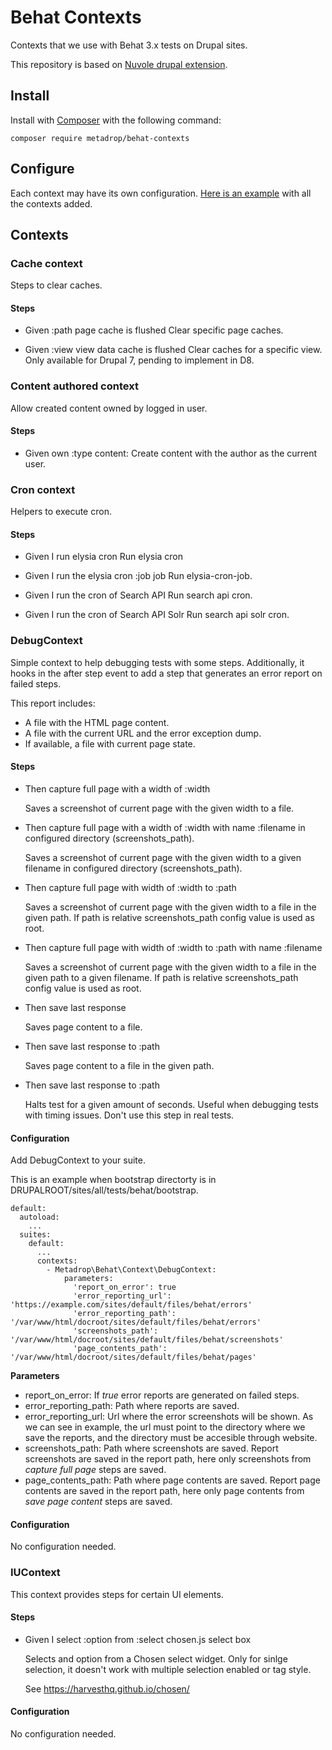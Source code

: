 # Behat Contexts


Contexts that we use with Behat 3.x tests on Drupal sites.

This repository is based on [Nuvole drupal extension](https://github.com/nuvoleweb/drupal-behat).

## Install

Install with [Composer](http://getcomposer.org) with the following command:

`composer require metadrop/behat-contexts`

## Configure

Each context may have its own configuration. [Here is an example](https://github.com/Metadrop/behat-contexts/blob/dev/behat.yml.dist) with all the contexts added.

## Contexts

### Cache context

Steps to clear caches.

#### Steps

- Given :path page cache is flushed
  Clear specific page caches.

- Given :view view data cache is flushed
  Clear caches for a specific view. Only available for Drupal 7, pending to implement in D8. 

### Content authored context

Allow created content owned by logged in user.

#### Steps

 - Given own :type content:
   Create content with the author as the current user.

### Cron context

Helpers to execute cron.

#### Steps

 - Given I run elysia cron
   Run elysia cron

 - Given I run the elysia cron :job job
   Run elysia-cron-job.

 - Given I run the cron of Search API
   Run search api cron.

 - Given I run the cron of Search API Solr
   Run search api solr cron.


### DebugContext

Simple context to help debugging tests with some steps. Additionally, it hooks in the after step event to add a step that generates an error report on failed steps.

This report includes:
  - A file with the HTML page content.
  - A file with the current URL and the error exception dump.
  - If available, a file with current page state.


#### Steps

- Then capture full page with a width of :width

  Saves a screenshot of current page with the given width to a file.

- Then capture full page with a width of :width with name :filename in configured directory (screenshots_path).

  Saves a screenshot of current page with the given width to a given filename in configured directory (screenshots_path).

- Then capture full page with width of :width to :path

  Saves a screenshot of current page with the given width to a file in the given path. If path is relative screenshots_path config value is used as root.

- Then capture full page with width of :width to :path with name :filename

  Saves a screenshot of current page with the given width to a file in the given path to a given filename. If path is relative screenshots_path config value is used as root.

- Then save last response

  Saves page content to a file.

- Then save last response to :path

  Saves page content to a file in the given path.

- Then save last response to :path

  Halts test for a given amount of seconds. Useful when debugging tests with timing issues. Don't use this step in real tests.


#### Configuration
  Add DebugContext to your suite.

  This is an example when bootstrap directorty is in DRUPALROOT/sites/all/tests/behat/bootstrap.

```
default:
  autoload:
    ...
  suites:
    default:
      ...
      contexts:
        - Metadrop\Behat\Context\DebugContext:
            parameters:
              'report_on_error': true
              'error_reporting_url': 'https://example.com/sites/default/files/behat/errors'
              'error_reporting_path': '/var/www/html/docroot/sites/default/files/behat/errors'
              'screenshots_path': '/var/www/html/docroot/sites/default/files/behat/screenshots'
              'page_contents_path': '/var/www/html/docroot/sites/default/files/behat/pages'
```

**Parameters**
  - report_on_error: If _true_ error reports are generated on failed steps.
  - error_reporting_path: Path where reports are saved. 
  - error_reporting_url: Url where the error screenshots will be shown. As we can see in example, the url must point to the directory where we save the reports, and the directory must be accesible through website.
  - screenshots_path: Path where screenshots are saved. Report screenshots are saved in the report path, here only screenshots from _capture full page_ steps are saved.
  - page_contents_path: Path where page contents are saved. Report page contents are saved in the report path, here only page contents from _save page content_ steps are saved.


#### Configuration

No configuration needed.



### IUContext

  This context provides steps for certain UI elements.


#### Steps

- Given I select :option from :select chosen.js select box

  Selects and option from a Chosen select widget. Only for sinlge selection, it
  doesn't work with multiple selection enabled or tag style.

  See https://harvesthq.github.io/chosen/


#### Configuration

No configuration needed.
